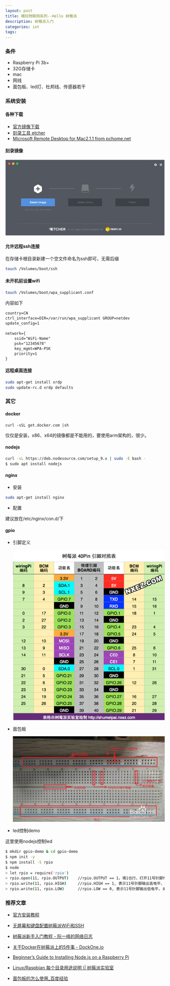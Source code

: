 ```yaml
---
layout: post
title: 瞎玩物联网系列--Hello 树莓派
description: 树莓派入门
categories: iot
tags: 
---
```


### 条件

- Raspberry Pi 3b+
- 32G存储卡
- mac
- 网线
- 面包板、led灯、杜邦线、传感器若干

### 系统安装

#### 各种下载

- [官方镜像下载](https://www.raspberrypi.org/downloads/raspbian/)
- [刻录工具 etcher](https://etcher.io/)
- [Microsoft Remote Desktop for Mac2.1.1 from pchome.net](https://download.pchome.net/internet/server/remote/download-67720.html)

#### 刻录镜像

![images](/images/2018/iot/etcher.gif)

#### 允许远程ssh连接

在存储卡根目录新建一个空文件命名为ssh即可，无需后缀

```sh
touch /Volumes/boot/ssh
```

#### 未开机前设置wifi

```sh
touch /Volumes/boot/wpa_supplicant.conf
```

内容如下

```text
country=CN
ctrl_interface=DIR=/var/run/wpa_supplicant GROUP=netdev
update_config=1

network={
    ssid="WiFi-Name"
    psk="12345678"
    key_mgmt=WPA-PSK
    priority=1
}
```

#### 远程桌面连接

```sh
sudo apt-get install xrdp
sudo update-rc.d xrdp defaults
```

### 其它

#### docker

```
curl -sSL get.docker.com |sh
```

仅仅是安装，x86、x64的镜像都是不能用的，要使用arm架构的，很少。

#### nodejs

```sh
curl -sL https://deb.nodesource.com/setup_9.x | sudo -E bash -
$ sudo apt install nodejs
```

#### nginx

- 安装

```sh
sudo apt-get install nginx
```

- 配置

建议放在/etc/nginx/con.d/下

#### gpio

- 引脚定义

    ![树莓派40Pin引脚对照表](/images/2018/iot/rpi-pins-40-0.png)

- 面包板

    ![面包板的使用](/images/2018/iot/rpi-bread-board.jpg)

- led控制demo

这里使用nodejs控制led

```sh
$ mkdir gpio-demo & cd gpio-demo
$ npm init -y
$ npm install -S rpio
$ node
> let rpio = require('rpio')
> rpio.open(11, rpio.OUTPUT)    //rpio.OUTPUT == 1，填1也行，打开11号针脚作为输出
> rpio.write(11, rpio.HIGH)     //rpio.HIGH == 1, 表示11号针脚输出高电平，打开led灯
> rpio.write(11, rpio.LOW)      //rpio.LOW == 0, 表示11号针脚输出低电平，关闭led灯
```

### 推荐文章

- [官方安装教程](https://www.raspberrypi.org/documentation/installation/installing-images/README.md)

- [无屏幕和键盘配置树莓派WiFi和SSH](http://shumeipai.nxez.com/2017/09/13/raspberry-pi-network-configuration-before-boot.html)

- [树莓派新手入门教程 - 阮一峰的网络日志](http://www.ruanyifeng.com/blog/2017/06/raspberry-pi-tutorial.html)

- [关于Docker在树莓派上的5件事 - DockOne.io](http://dockone.io/article/1732)

- [Beginner’s Guide to Installing Node.js on a Raspberry Pi](http://thisdavej.com/beginners-guide-to-installing-node-js-on-a-raspberry-pi/#install-node)

- [Linux/Raspbian 每个目录用途说明 \\| 树莓派实验室](http://shumeipai.nxez.com/2018/01/05/directory-introduction-in-raspbian.html#more-3769)

- [面包板的怎么使用_百度经验](https://jingyan.baidu.com/article/851fbc37a8b5053e1f15abb0.html)